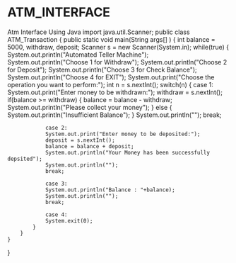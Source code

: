# ATM_INTERFACE
Atm Interface Using Java 
import java.util.Scanner;
public class ATM_Transaction
{
    public static void main(String args[] )
    { 
        int balance = 5000, withdraw, deposit;
        Scanner s = new Scanner(System.in);
        while(true)
        {
            System.out.println("Automated Teller Machine");
            System.out.println("Choose 1 for Withdraw");
            System.out.println("Choose 2 for Deposit");
            System.out.println("Choose 3 for Check Balance");
            System.out.println("Choose 4 for EXIT");
            System.out.print("Choose the operation you want to perform:");
            int n = s.nextInt();
            switch(n)
            {
                case 1:
                System.out.print("Enter money to be withdrawn:");
                withdraw = s.nextInt();
                if(balance >= withdraw)
                {
                    balance = balance - withdraw;
                    System.out.println("Please collect your money");
                }
                else
                {
                    System.out.println("Insufficient Balance");
                }
                System.out.println("");
                break;
 
                case 2:
                System.out.print("Enter money to be deposited:");
                deposit = s.nextInt();
                balance = balance + deposit;
                System.out.println("Your Money has been successfully depsited");
                System.out.println("");
                break;
 
                case 3:
                System.out.println("Balance : "+balance);
                System.out.println("");
                break;
 
                case 4:
                System.exit(0);
            }
        }
    }
}
